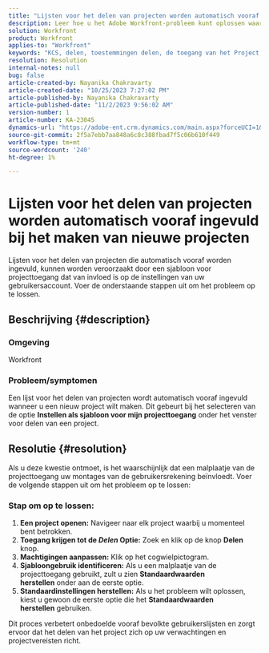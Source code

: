```yaml
---
title: "Lijsten voor het delen van projecten worden automatisch vooraf ingevuld bij het maken van nieuwe projecten"
description: Leer hoe u het Adobe Workfront-probleem kunt oplossen waarbij lijsten voor het delen van projecten automatisch vooraf worden ingevuld bij het maken van nieuwe projecten.
solution: Workfront
product: Workfront
applies-to: "Workfront"
keywords: "KCS, delen, toestemmingen delen, de toegang van het Project, het malplaatje van de toegang van het Project, Workfront"
resolution: Resolution
internal-notes: null
bug: false
article-created-by: Nayanika Chakravarty
article-created-date: "10/25/2023 7:27:02 PM"
article-published-by: Nayanika Chakravarty
article-published-date: "11/2/2023 9:56:02 AM"
version-number: 1
article-number: KA-23045
dynamics-url: "https://adobe-ent.crm.dynamics.com/main.aspx?forceUCI=1&pagetype=entityrecord&etn=knowledgearticle&id=a3a23476-6c73-ee11-9ae7-6045bd006295"
source-git-commit: 2f5a7ebb7aa848a6c8c388fbad7f5c06b610f449
workflow-type: tm+mt
source-wordcount: '240'
ht-degree: 1%

---
```


# Lijsten voor het delen van projecten worden automatisch vooraf ingevuld bij het maken van nieuwe projecten


Lijsten voor het delen van projecten die automatisch vooraf worden ingevuld, kunnen worden veroorzaakt door een sjabloon voor projecttoegang dat van invloed is op de instellingen van uw gebruikersaccount. Voer de onderstaande stappen uit om het probleem op te lossen.

## Beschrijving {#description}


### <b>Omgeving</b>

Workfront

### <b>Probleem/symptomen</b>

Een lijst voor het delen van projecten wordt automatisch vooraf ingevuld wanneer u een nieuw project wilt maken. Dit gebeurt bij het selecteren van de optie <b>Instellen als sjabloon voor mijn projecttoegang</b> onder het venster voor delen van een project.


## Resolutie {#resolution}


Als u deze kwestie ontmoet, is het waarschijnlijk dat een malplaatje van de projecttoegang uw montages van de gebruikersrekening beïnvloedt. Voer de volgende stappen uit om het probleem op te lossen:

### Stap om op te lossen:  

1. <b>Een project openen:</b> Navigeer naar elk project waarbij u momenteel bent betrokken.
2. <b>Toegang krijgen tot de *Delen* Optie:</b> Zoek en klik op de knop <b>Delen</b> knop.
3. <b>Machtigingen aanpassen:</b> Klik op het cogwielpictogram.
4. <b>Sjabloongebruik identificeren:</b> Als u een malplaatje van de projecttoegang gebruikt, zult u zien <b>Standaardwaarden herstellen</b> onder aan de eerste optie.
5. <b>Standaardinstellingen herstellen:</b> Als u het probleem wilt oplossen, kiest u gewoon de eerste optie die het <b>Standaardwaarden herstellen</b> gebruiken.


Dit proces verbetert onbedoelde vooraf bevolkte gebruikerslijsten en zorgt ervoor dat het delen van het project zich op uw verwachtingen en projectvereisten richt.
